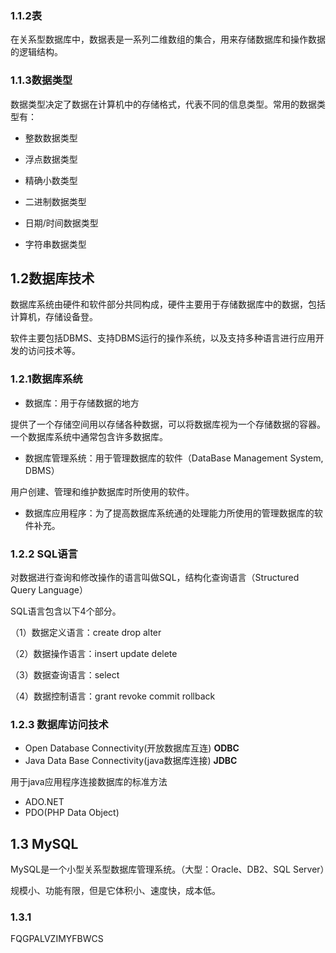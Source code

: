### 1.1.2表

在关系型数据库中，数据表是一系列二维数组的集合，用来存储数据库和操作数据的逻辑结构。

### 1.1.3数据类型

数据类型决定了数据在计算机中的存储格式，代表不同的信息类型。常用的数据类型有：

-   整数数据类型

-   浮点数据类型

-   精确小数类型

-   二进制数据类型

-   日期/时间数据类型

-   字符串数据类型

## 1.2数据库技术

数据库系统由硬件和软件部分共同构成，硬件主要用于存储数据库中的数据，包括计算机，存储设备登。

软件主要包括DBMS、支持DBMS运行的操作系统，以及支持多种语言进行应用开发的访问技术等。

### 1.2.1数据库系统

-   数据库：用于存储数据的地方

提供了一个存储空间用以存储各种数据，可以将数据库视为一个存储数据的容器。一个数据库系统中通常包含许多数据库。

-   数据库管理系统：用于管理数据库的软件（DataBase Management System, DBMS）

用户创建、管理和维护数据库时所使用的软件。

-   数据库应用程序：为了提高数据库系统通的处理能力所使用的管理数据库的软件补充。

### 1.2.2 SQL语言

对数据进行查询和修改操作的语言叫做SQL，结构化查询语言（Structured Query Language）

SQL语言包含以下4个部分。

（1）数据定义语言：create drop alter

（2）数据操作语言：insert update delete

（3）数据查询语言：select

（4）数据控制语言：grant revoke commit rollback

### 1.2.3 数据库访问技术

-   Open Database Connectivity(开放数据库互连) **ODBC**
-   Java Data Base Connectivity(java数据库连接) **JDBC**

用于java应用程序连接数据库的标准方法

-   ADO.NET    
-   PDO(PHP Data Object) 

## 1.3 MySQL

MySQL是一个小型关系型数据库管理系统。（大型：Oracle、DB2、SQL Server）

规模小、功能有限，但是它体积小、速度快，成本低。

### 1.3.1

FQGPALVZIMYFBWCS

